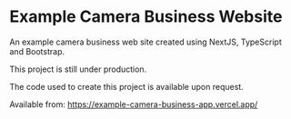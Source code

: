 # Example Camera Business Website

An example camera business web site created using NextJS, TypeScript and Bootstrap.

This project is still under production.

The code used to create this project is available upon request.

Available from: https://example-camera-business-app.vercel.app/
